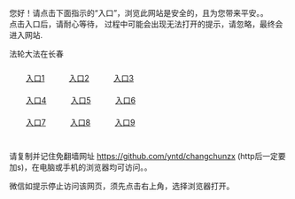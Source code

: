 您好！请点击下面指示的“入口”，浏览此网站是安全的，且为您带来平安。。 <br/>
点击入口后，请耐心等待， 过程中可能会出现无法打开的提示，请忽略，最终会进入网站. </br>

法轮大法在长春<br/>
<div style="padding:10px"><a style="margin:20px" target="_blank" href="https://d1gkwg2fxh41e9.cloudfront.net/2Qpsp?mhiqbv" id="ccLink1" rel="nofollow">入口1</a> <a target="_blank" style="margin:20px" href="https://d1ms2yr4hwcx8y.cloudfront.net/2Qpsp?ucehlwi" id="ccLink2" rel="nofollow">入口2</a> <a style="margin:20px" target="_blank" href="https://d3u0tourg89nmp.cloudfront.net/2Qpsp?iliwjm" id="ccLink3" rel="nofollow">入口3</a></div>

<div style="padding:10px" ><a style="margin:20px" target="_blank" href="https://d1gkwg2fxh41e9.cloudfront.net/2Qpsp?mhiqbv" id="ccLink4" rel="nofollow">入口4</a> <a style="margin:20px" href="https://d1ms2yr4hwcx8y.cloudfront.net/2Qpsp?ucehlwi" target="_blank" id="ccLink5" rel="nofollow">入口5</a> <a style="margin:20px" href="https://d3u0tourg89nmp.cloudfront.net/2Qpsp?iliwjm" target="_blank" id="ccLink6" rel="nofollow">入口6</a></div>

<div style="padding:10px"><a style="margin:20px" target="_blank" href="https://d1gkwg2fxh41e9.cloudfront.net/2Qpsp?mhiqbv" id="ccLink7" rel="nofollow">入口7</a> <a style="margin:20px" href="https://d1ms2yr4hwcx8y.cloudfront.net/2Qpsp?ucehlwi" target="_blank" id="ccLink8" rel="nofollow">入口8</a> <a style="margin:20px" target="_blank" href="https://d3u0tourg89nmp.cloudfront.net/2Qpsp?iliwjm" id="ccLink9" rel="nofollow">入口9</a></div>

<br/>



请复制并记住免翻墙网址 https://github.com/yntd/changchunzx (http后一定要加s)，在电脑或手机的浏览器均可访问。。<br/>

微信如提示停止访问该网页，须先点击右上角，选择浏览器打开。

